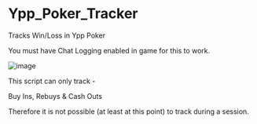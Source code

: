 # Ypp_Poker_Tracker
Tracks Win/Loss in Ypp Poker

You must have Chat Logging enabled in game for this to work. 

![image](https://user-images.githubusercontent.com/45239114/150341789-f9fda4c6-ae02-4e9d-90e2-184d15849397.png)

This script can only track -

Buy Ins,
Rebuys &
Cash Outs

Therefore it is not possible (at least at this point) to track during a session.

